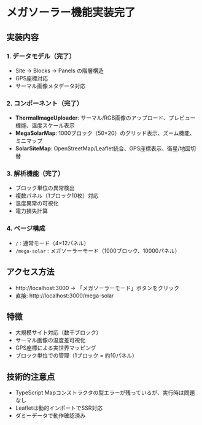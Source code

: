 # メガソーラー機能実装完了

## 実装内容

### 1. データモデル（完了）
- Site → Blocks → Panels の階層構造
- GPS座標対応
- サーマル画像メタデータ対応

### 2. コンポーネント（完了）
- **ThermalImageUploader**: サーマル/RGB画像のアップロード、プレビュー機能、温度スケール表示
- **MegaSolarMap**: 1000ブロック（50×20）のグリッド表示、ズーム機能、ミニマップ
- **SolarSiteMap**: OpenStreetMap/Leaflet統合、GPS座標表示、衛星/地図切替

### 3. 解析機能（完了）
- ブロック単位の異常検出
- 複数パネル（1ブロック10枚）対応
- 温度異常の可視化
- 電力損失計算

### 4. ページ構成
- `/` : 通常モード（4×12パネル）
- `/mega-solar` : メガソーラーモード（1000ブロック、10000パネル）

## アクセス方法
- http://localhost:3000 → 「メガソーラーモード」ボタンをクリック
- 直接: http://localhost:3000/mega-solar

## 特徴
- 大規模サイト対応（数千ブロック）
- サーマル画像の温度差可視化
- GPS座標による実世界マッピング
- ブロック単位での管理（1ブロック = 約10パネル）

## 技術的注意点
- TypeScript Mapコンストラクタの型エラーが残っているが、実行時は問題なし
- Leafletは動的インポートでSSR対応
- ダミーデータで動作確認済み
